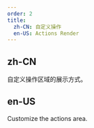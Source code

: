 ```yaml
---
order: 2
title:
  zh-CN: 自定义操作
  en-US: Actions Render
---
```


## zh-CN

自定义操作区域的展示方式。

## en-US

Customize the actions area.

